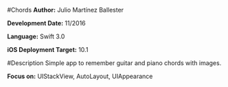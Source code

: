 #Chords
**Author:** Julio Martínez Ballester

**Development Date:** 11/2016

**Language:** Swift 3.0

**iOS Deployment Target:** 10.1

#Description
Simple app to remember guitar and piano chords with images.

**Focus on:** UIStackView, AutoLayout, UIAppearance 

